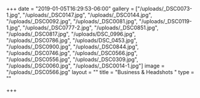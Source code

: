 +++
date = "2019-01-05T16:29:53-06:00"
gallery = ["/uploads/_DSC0073-1.jpg", "/uploads/_DSC0147.jpg", "/uploads/_DSC0144.jpg", "/uploads/_DSC0092.jpg", "/uploads/_DSC0081.jpg", "/uploads/_DSC0119-1.jpg", "/uploads/_DSC0777-2.jpg", "/uploads/_DSC0851.jpg", "/uploads/_DSC0817.jpg", "/uploads/DSC_0996.jpg", "/uploads/_DSC0786.jpg", "/uploads/DSC_0453.jpg", "/uploads/_DSC0900.jpg", "/uploads/_DSC0844.jpg", "/uploads/_DSC0746.jpg", "/uploads/_DSC0566.jpg", "/uploads/_DSC0556.jpg", "/uploads/_DSC0309.jpg", "/uploads/_DSC0060.jpg", "/uploads/_DSC0014-1.jpg"]
image = "/uploads/_DSC0566.jpg"
layout = ""
title = "Business & Headshots "
type = ""

+++
